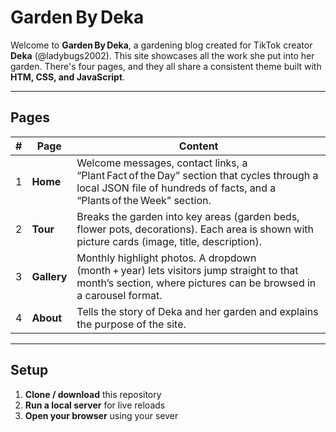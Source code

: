 # Garden By Deka   

Welcome to **Garden By Deka**, a gardening blog created for TikTok creator **Deka** (@ladybugs2002). This site showcases all the work she put into her garden. There's four pages, and they all share a consistent theme built with **HTM, CSS, and JavaScript**.

---

## Pages

| # | Page | Content |
|---|------|--------------|
| 1 | **Home** | Welcome messages, contact links, a “Plant Fact of the Day” section that cycles through a local JSON file of hundreds of facts, and a “Plants of the Week” section. |
| 2 | **Tour** | Breaks the garden into key areas (garden beds, flower pots, decorations). Each area is shown with picture cards (image, title, description). |
| 3 | **Gallery** | Monthly highlight photos. A dropdown (month + year) lets visitors jump straight to that month’s section, where pictures can be browsed in a carousel format. |
| 4 | **About** | Tells the story of Deka and her garden and explains the purpose of the site. |

---

## Setup

1. **Clone / download** this repository  
2. **Run a local server** for live reloads
3. **Open your browser** using your sever
